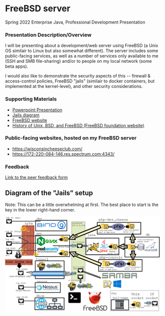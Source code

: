 # FreeBSD server

Spring 2022 Enterprise Java, Professional Development Presentation

### Presentation Description/Overview

I will be presenting about a development/web server using FreeBSD (a Unix OS similair to Linux but also somewhat different).  The server includes some public-facing services, as well as a number of services only available to me
(SSH and SMB file-sharing) and/or to people on my local network (some beta apps).

I would also like to demonstrate the security aspects of this -- firewall & access-control policies, FreeBSD "jails" (similair to docker containers,
but implemented at the kernel-level), and other security considerations.

### Supporting Materials 

* [Powerpoint Presentation](FreeBSD%20server.pptx)
* [Jails diagram](Jails%20diagram.png) 
* [FreeBSD website](https://www.freebsd.org/)
* [History of Unix, BSD, and FreeBSD (FreeBSD foundation website)](https://freebsdfoundation.org/freebsd/timeline/#:~:text=FreeBSD%20Foundation%20Founded&text=Funding%20comes%20from%20individual%20and,Gibbs%20on%20March%2015%2C%202000.)

### Public-facing websites, hosted on my FreeBSD server
* https://wisconsincheeseclub.com/
* https://172-220-084-146.res.spectrum.com:4343/

### Feedback

[Link to the peer feedback form](Feedback.md)


## Diagram of the "Jails" setup
Note: This can be a little overwhelming at first.  The best place to start is the key in the lower right-hand corner.

![FreeBSD "jails" diagram](Jails%20diagram.png)
